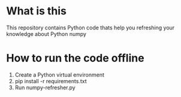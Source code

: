 # What is this

This repository contains Python code thats help you refreshing your knowledge about Python numpy

# How to run the code offline

1. Create a Python virtual environment
2. pip install -r requirements.txt
3. Run numpy-refresher.py